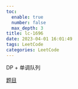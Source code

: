 ```yaml
---
toc:
  enable: true
  number: false
  max_depth: 3
title: lc-1696
date: 2023-04-01 16:01:49
tags: LeetCode
categories: LeetCode
---
```


DP + 单调队列

[题目](https://leetcode.com/problems/jump-game-vi/)